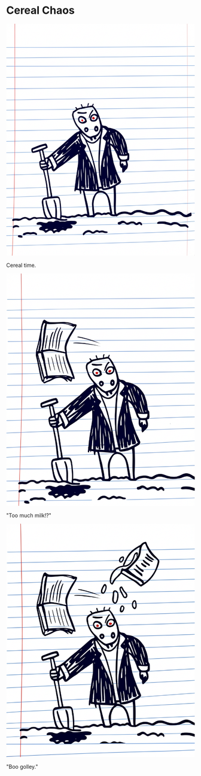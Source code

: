 # Cereal Chaos

![Garrey Goosey pours cereal into a bowl.](cereal-1.png)

Cereal time.

![Garrey Goosey stares confusedly at a soggy bowl of cereal.](cereal-2.png)

"Too much milk!?"

![Garrey Goosey throws the bowl of soggy cereal away in anger.](cereal-3.png)

"Boo golley."